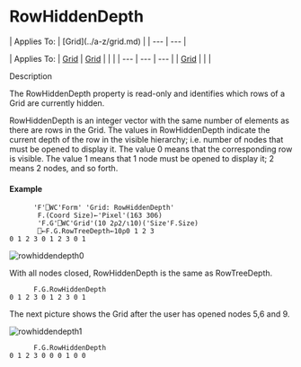 




<h1 class="heading"><span class="name">RowHiddenDepth</span></h1>
| Applies To: | [Grid](../a-z/grid.md) |
| --- | ---  |

| Applies To: | [Grid](../a-z/grid.md) | [Grid](../a-z/grid.md) |  |  |
| --- | --- | ---  |
| [Grid](../a-z/grid.md) |  |  |


Description


The RowHiddenDepth property is read-only and identifies which rows of a Grid are currently hidden.



RowHiddenDepth is an integer vector with the same number of elements as there are rows in the Grid. The values in RowHiddenDepth indicate the current depth of the row in the visible hierarchy; i.e. number of nodes that must be opened to display it. The value 0 means that the corresponding row is visible. The value 1 means that 1 node must be opened to display it; 2 means 2 nodes, and so forth.

#### Example
```apl
      'F'⎕WC'Form' 'Grid: RowHiddenDepth'     
       F.(Coord Size)←'Pixel'(163 306)         
       'F.G'⎕WC'Grid'(10 2⍴2/⍳10)('Size'F.Size)
       ⎕←F.G.RowTreeDepth←10⍴0 1 2 3
0 1 2 3 0 1 2 3 0 1           

```


![rowhiddendepth0](../img/rowhiddendepth0.png)



With all nodes closed, RowHiddenDepth is the same as RowTreeDepth.
```apl
      F.G.RowHiddenDepth
0 1 2 3 0 1 2 3 0 1

```




The next picture shows the Grid after the user has opened nodes 5,6 and 9.


![rowhiddendepth1](../img/rowhiddendepth1.png)
```apl
      F.G.RowHiddenDepth
0 1 2 3 0 0 0 1 0 0

```



